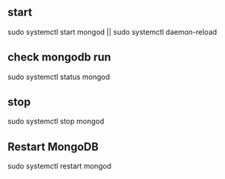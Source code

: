 ## start 
 sudo systemctl start mongod || sudo systemctl daemon-reload

## check mongodb run 
sudo systemctl status mongod

## stop 
sudo systemctl stop mongod

## Restart MongoDB
sudo systemctl restart mongod